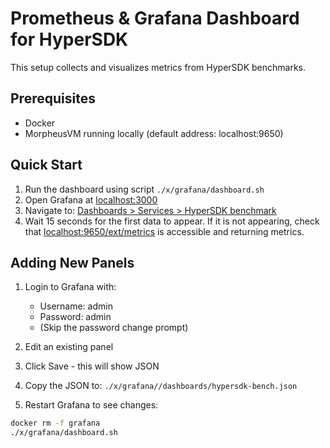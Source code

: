 # Prometheus & Grafana Dashboard for HyperSDK

This setup collects and visualizes metrics from HyperSDK benchmarks.

## Prerequisites
- Docker
- MorpheusVM running locally (default address: localhost:9650)

## Quick Start
1. Run the dashboard using script `./x/grafana/dashboard.sh`
2. Open Grafana at [localhost:3000](http://localhost:3000)
3. Navigate to: [Dashboards > Services > HyperSDK benchmark](http://localhost:3000/d/de4okc3qcxou8f/hypersdk-benchmark)
4. Wait 15 seconds for the first data to appear. If it is not appearing, check that [localhost:9650/ext/metrics](http://localhost:9650/ext/metrics) is accessible and returning metrics. 

## Adding New Panels
1. Login to Grafana with:
   - Username: admin
   - Password: admin
   - (Skip the password change prompt)
2. Edit an existing panel
3. Click Save - this will show JSON
4. Copy the JSON to: `./x/grafana//dashboards/hypersdk-bench.json`

5. Restart Grafana to see changes:

```bash
docker rm -f grafana
./x/grafana/dashboard.sh
```
